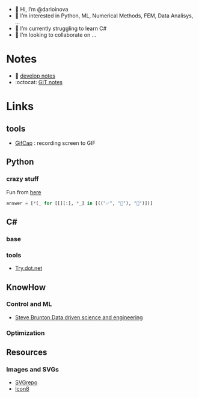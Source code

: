 - 👋 Hi, I’m @darioinova
- 👀 I’m interested in Python, ML, Numerical Methods, FEM, Data Analisys, ...
- 🌱 I’m currently struggling to learn C#
- 💞️ I’m looking to collaborate on ...



<!---
darioinova/darioinova is a ✨ special ✨ repository because its `README.md` (this file) appears on your GitHub profile.
You can click the Preview link to take a look at your changes.
--->
# Notes
 * :musical_keyboard: [develop notes](develop/NOTES.md)
 * :octocat: [GIT notes](develop/GIT.md)

# Links

## tools
 * [GifCap](https://gifcap.dev/) : recording screen to GIF

## Python

### crazy stuff

Fun from [here](https://www.bitecode.dev/p/this-is-valid-python-syntax)
```python
answer = [*(_ for [[][:], *_] in [(("✅", "💞"), "👋")])]
```



## C#
### base
### tools
 * [Try.dot.net](https://try.dot.net/)

## KnowHow
### Control and ML
 * [Steve Brunton Data driven science and engineering](http://databookuw.com/)


### Optimization


## Resources
### Images and SVGs
 * [SVGrepo](https://www.svgrepo.com/)
 * [Icon8](https://icons8.com/)

